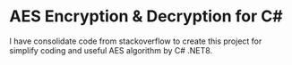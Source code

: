 # AES Encryption & Decryption for C#

I have consolidate code from stackoverflow to create this project for simplify coding and useful AES algorithm by C# .NET8.
